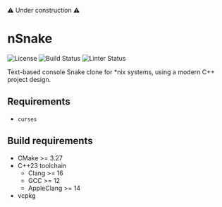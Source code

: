 ⚠️ Under construction ⚠️

# nSnake

![License](https://img.shields.io/github/license/lunar-natalie/nsnake)
![Build Status](https://img.shields.io/github/actions/workflow/status/lunar-natalie/nsnake/cmake.yml)
![Linter Status](https://img.shields.io/github/actions/workflow/status/lunar-natalie/nsnake/lint.yml?label=linter)

Text-based console Snake clone for *nix systems, using a modern C++ project design.

## Requirements

- `curses`

## Build requirements

- CMake >= 3.27
- C++23 toolchain
  - Clang >= 16
  - GCC >= 12
  - AppleClang >= 14
- vcpkg